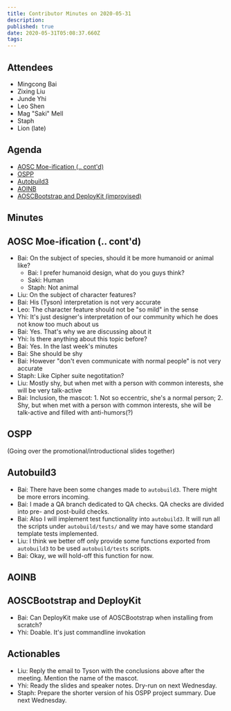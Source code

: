 ```yaml
---
title: Contributor Minutes on 2020-05-31
description: 
published: true
date: 2020-05-31T05:08:37.660Z
tags: 
---
```


Attendees
---------
- Mingcong Bai
- Zixing Liu
- Junde Yhi
- Leo Shen
- Mag "Saki" Mell
- Staph
- Lion (late)

Agenda
------
- [AOSC Moe-ification (.. cont'd)](#)
- [OSPP](#ospp)
- [Autobuild3](#autobuild3)
- [AOINB](#aoinb)
- [AOSCBootstrap and DeployKit (improvised)](#aoscbootstrap-and-deploykit)

Minutes
-------

## AOSC Moe-ification (.. cont'd)

- Bai: On the subject of species, should it be more humanoid or animal like?
    - Bai: I prefer humanoid design, what do you guys think?
    - Saki: Human
    - Staph: Not animal
- Liu: On the subject of character features?
- Bai: His (Tyson) interpretation is not very accurate
- Leo: The character feature should not be "so mild" in the sense
- Yhi: It's just designer's interpretation of our community which he does not know too much about us
- Bai: Yes. That's why we are discussing about it
- Yhi: Is there anything about this topic before?
- Bai: Yes. In the last week's minutes
- Bai: She should be shy
- Bai: However "don't even communicate with normal people" is not very accurate
- Staph: Like Cipher suite negotitation?
- Liu: Mostly shy, but when met with a person with common interests, she will be very talk-active
- Bai: Inclusion, the mascot: 1. Not so eccentric, she's a normal person; 2. Shy, but when met with a person with common interests, she will be talk-active and filled with anti-humors(?)

## OSPP

(Going over the promotional/introductional slides together)

## Autobuild3

- Bai: There have been some changes made to `autobuild3`. There might be more errors incoming.
- Bai: I made a QA branch dedicated to QA checks. QA checks are divided into pre- and post-build checks.
- Bai: Also I will implement test functionality into `autobuild3`. It will run all the scripts under `autobuild/tests/` and we may have some standard template tests implemented.
- Liu: I think we better off only provide some functions exported from `autobuild3` to be used `autobuild/tests` scripts.
- Bai: Okay, we will hold-off this function for now.

## AOINB

## AOSCBootstrap and DeployKit

- Bai: Can DeployKit make use of AOSCBootstrap when installing from scratch?
- Yhi: Doable. It's just commandline invokation

Actionables
-----------

- Liu: Reply the email to Tyson with the conclusions above after the meeting. Mention the name of the mascot.
- Yhi: Ready the slides and speaker notes. Dry-run on next Wednesday.
- Staph: Prepare the shorter version of his OSPP project summary. Due next Wednesday.
